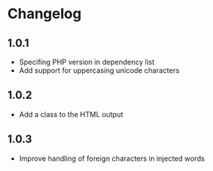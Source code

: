 Changelog
=========

1.0.1
-----
* Specifing PHP version in dependency list
* Add support for uppercasing unicode characters

1.0.2
-----
* Add a class to the HTML output

1.0.3
-----
* Improve handling of foreign characters in injected words
